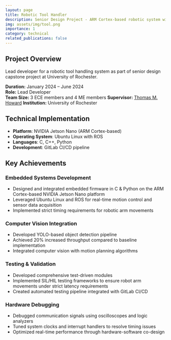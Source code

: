```yaml
---
layout: page
title: Robotic Tool Handler
description: Senior Design Project - ARM Cortex-based robotic system with real-time control
img: assets/img/tool.png
importance: 1
category: technical
related_publications: false
---
```


## Project Overview
Lead developer for a robotic tool handling system as part of senior design capstone project at University of Rochester.

**Duration:** January 2024 – June 2024  
**Role:** Lead Developer  
**Team Size:** 3 ECE members and 4 ME members
**Supervisor:** [Thomas M. Howard](https://www.hajim.rochester.edu/ece/people/faculty/howard_tom/)
**Institution:** University of Rochester

## Technical Implementation
- **Platform**: NVIDIA Jetson Nano (ARM Cortex-based)
- **Operating System**: Ubuntu Linux with ROS
- **Languages**: C, C++, Python
- **Development**: GitLab CI/CD pipeline

## Key Achievements

### Embedded Systems Development
- Designed and integrated embedded firmware in C & Python on the ARM Cortex-based NVIDIA Jetson Nano platform
- Leveraged Ubuntu Linux and ROS for real-time motion control and sensor data acquisition
- Implemented strict timing requirements for robotic arm movements

### Computer Vision Integration
- Developed YOLO-based object detection pipeline
- Achieved 20% increased throughput compared to baseline implementation
- Integrated computer vision with motion planning algorithms

### Testing & Validation
- Developed comprehensive test-driven modules
- Implemented SIL/HIL testing frameworks to ensure robot arm movements under strict latency requirements
- Created automated testing pipeline integrated with GitLab CI/CD

### Hardware Debugging
- Debugged communication signals using oscilloscopes and logic analyzers
- Tuned system clocks and interrupt handlers to resolve timing issues
- Optimized real-time performance through hardware-software co-design
